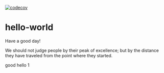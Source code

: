 [![codecov](https://codecov.io/gh/nanjingfm/hello-world/branch/main/graph/badge.svg?token=SU3P5LJCO3)](https://codecov.io/gh/nanjingfm/hello-world)

# hello-world
Have a good day!


We should not judge people by their peak of excellence; but by the distance they have traveled from the point where they started.



good
hello
1
